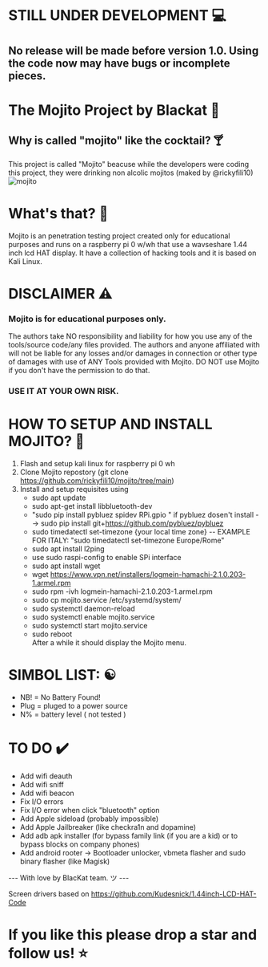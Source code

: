# STILL UNDER DEVELOPMENT 💻
## No release will be made before version 1.0. Using the code now may have bugs or incomplete pieces.

# The Mojito Project by Blackat 🍹

## Why is called "mojito" like the cocktail? 🍸
This project is called "Mojito" beacuse while the developers were coding this project, they were drinking non alcolic mojitos (maked by @rickyfili10)
![mojito](https://github.com/user-attachments/assets/b10b95f5-7286-47bb-a8e1-64bc07b0ffd4)

# What's that? 🤔
Mojito is an penetration testing project created only for educational purposes and runs on a raspberry pi 0 w/wh that use a wavseshare 1.44 inch lcd HAT display. It have a collection of hacking tools and it is based on Kali Linux. 

# DISCLAIMER ⚠️
### Mojito is for educational purposes only.
The authors take NO responsibility and liability for how you use any of the tools/source code/any files provided. The authors and anyone affiliated with will not be liable for any losses and/or damages in connection or other type of damages with use of ANY Tools provided with Mojito. DO NOT use Mojito if you don't have the permission to do that. 
### USE IT AT YOUR OWN RISK.

# HOW TO SETUP AND INSTALL MOJITO? 🔧
1. Flash and setup kali linux for raspberry pi 0 wh
2. Clone Mojito repostory (git clone https://github.com/rickyfili10/mojito/tree/main)
3. Install and setup requisites using
   - sudo apt update
   - sudo apt-get install libbluetooth-dev
   - "sudo pip install pybluez spidev RPi.gpio " if pybluez dosen't install --> sudo pip install git+https://github.com/pybluez/pybluez
   - sudo timedatectl set-timezone {your local time zone} -- EXAMPLE FOR ITALY: "sudo timedatectl set-timezone Europe/Rome"
   - sudo apt install l2ping
   - use sudo raspi-config to enable SPi interface
   - sudo apt install wget
   - wget https://www.vpn.net/installers/logmein-hamachi-2.1.0.203-1.armel.rpm
   - sudo rpm -ivh logmein-hamachi-2.1.0.203-1.armel.rpm
   - sudo cp mojito.service /etc/systemd/system/
   - sudo systemctl daemon-reload
   - sudo systemctl enable mojito.service
   - sudo systemctl start mojito.service
   - sudo reboot
  <br>After a while it should display the Mojito menu.
# SIMBOL LIST: ☯️
   - NB! = No Battery Found!<br>
   - Plug = pluged to a power source<br>
   - N% = battery level ( not tested )<br>
# TO DO ✔️
   - Add wifi deauth
   - Add wifi sniff
   - Add wifi beacon
   - Fix I/O errors
   - Fix I/O error when click "bluetooth" option
   - Add Apple sideload (probably impossible)
   - Add Apple Jailbreaker (like checkra1n and dopamine)
   - Add adb apk installer (for bypass family link (if you are a kid) or to bypass blocks on company phones)
   - Add android rooter -> Bootloader unlocker, vbmeta flasher and sudo binary flasher (like Magisk)


--- With love by BlacKat team. ツ ---

Screen drivers based on https://github.com/Kudesnick/1.44inch-LCD-HAT-Code
# If you like this please drop a star and follow us! ⭐
